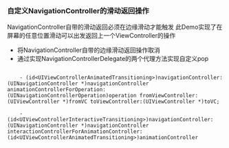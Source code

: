 ### 自定义NavigationController的滑动返回操作

NavigationController自带的滑动返回必须在边缘滑动才能触发
此Demo实现了在屏幕的任意位置滑动可以出发返回上一个ViewController的操作

* 将NavigationController自带的边缘滑动返回操作取消
* 通过实现NavigationControllerDelegate的两个代理方法实现自定义pop

```objc
	
	- (id<UIViewControllerAnimatedTransitioning>)navigationController:(UINavigationController *)navigationController animationControllerForOperation:(UINavigationControllerOperation)operation fromViewController:(UIViewController *)fromVC toViewController:(UIViewController *)toVC;
	
	- (id<UIViewControllerInteractiveTransitioning>)navigationController:(UINavigationController *)navigationController interactionControllerForAnimationController:(id<UIViewControllerAnimatedTransitioning>)animationController
	
```